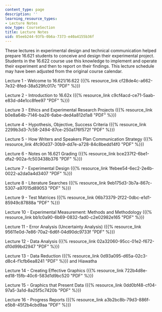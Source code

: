 ```yaml
---
content_type: page
description: ''
learning_resource_types:
- Lecture Notes
ocw_type: CourseSection
title: Lecture Notes
uid: 05eeb244-93fb-0b6a-7373-e40a4155b36f
---
```


These lectures in experimental design and technical communication helped prepare 16.621 students to conceive and design their experimental project. Students in the 16.622 course use this knowledge to implement and operate their experiment and then to report on their findings. This lecture schedule may have been adjusted from the original course calendar.

Lecture 1 - Welcome to 16.621/16.622 ({{% resource_link cf28de4c-a662-7e32-8fed-38a529fc017c "PDF" %}})

Lecture 2 - Introduction to 16.62x ({{% resource_link c9cf4acd-ce71-5aab-e83d-d4e1cc8fee97 "PDF" %}})

Lecture 3 - Ethics and Experimental Research Projects ({{% resource_link b0e8a64b-7146-ba26-6abe-ded4a812d1a8 "PDF" %}})

Lecture 4 - Hypothesis, Objective, Success Criteria ({{% resource_link 2299b3d3-7c58-2494-87ce-250a176f572f "PDF" %}})

Lecture 5 - How Writers and Speakers Plan Communication Strategy ({{% resource_link 4fc90d37-30b9-dd7e-a728-84c8bedd14f0 "PDF" %}})

Lecture 6 - Notes on 16.621 Grading ({{% resource_link bce237f2-6be1-dfa2-902a-fc503438b376 "PDF" %}})

Lecture 7 - Experimental Design ({{% resource_link 1febee54-6ec2-2e4b-0022-a2da0a4d3407 "PDF" %}})

Lecture 8 - Literature Searches ({{% resource_link 9eb175d3-3b7a-867c-5307-a97015d89053 "PDF" %}})

Lecture 9 - Test Matrices ({{% resource_link 06b73379-2f22-0dbc-e1d1-85949c87888a "PDF" %}})

Lecture 10 - Experimental Measurement: Methods and Methodology ({{% resource_link bb1c0a90-6b69-0832-fad0-c2e02982e165 "PDF" %}})

Lecture 11 - Error Analysis (Uncertainty Analysis) ({{% resource_link 95611e0d-7e86-70a2-6d6f-04d90dc9733f "PDF" %}})

Lecture 12 - Data Analysis ({{% resource_link 02a32060-95cc-01e2-f672-d10d99bd2947 "PDF" %}})

Lecture 13 - Data Reduction ({{% resource_link 0d93a095-d65a-02c3-d8c4-f1cfb6ea8241 "PDF" %}}) and Hiawatha

Lecture 14 - Creating Effective Graphics ({{% resource_link 722b4d8e-ed18-15fb-40c6-583d1d9bc520 "PDF" %}})

Lecture 15 - Graphics that Present Data ({{% resource_link 0dd0bf48-cf04-97a5-3a1d-8a25f5c7420b "PDF" %}})

Lecture 16 - Progress Reports ({{% resource_link a3b2bc8b-79d3-886f-e5b8-45f2b4cbd9aa "PDF" %}})